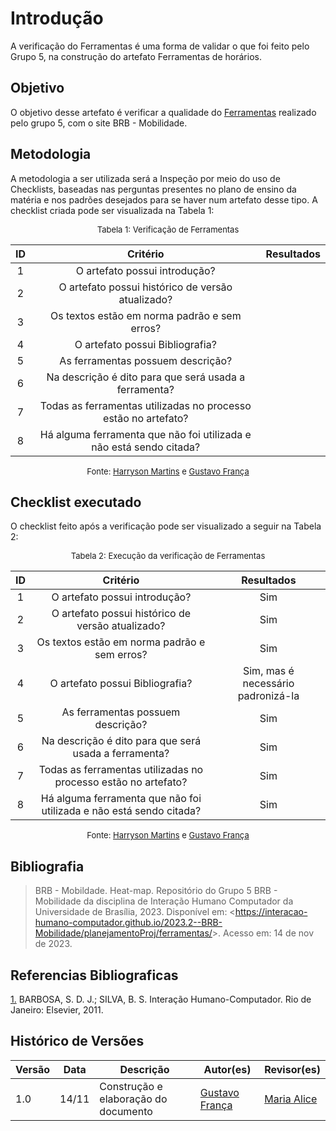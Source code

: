 # Introdução 

A verificação do Ferramentas é uma forma de validar o que foi feito pelo Grupo 5, na construção do artefato Ferramentas de horários.

## Objetivo

O objetivo desse artefato é verificar a qualidade do [Ferramentas](https://interacao-humano-computador.github.io/2023.2--BRB-Mobilidade/planejamentoProj/ferramentas/t/) realizado pelo grupo 5, com o site BRB - Mobilidade.

## Metodologia

A metodologia a ser utilizada será a Inspeção por meio do uso de Checklists, baseadas nas perguntas presentes no plano de ensino da matéria e nos padrões desejados para se haver num artefato desse tipo. A checklist criada pode ser visualizada na Tabela 1:

<center>

<font size="2"><p style="text-align: center">Tabela 1: Verificação de Ferramentas</p></font>

|  ID   |                              Critério                               | Resultados |
| :---: | :-----------------------------------------------------------------: | :--------: |
|   1   |                    O artefato possui introdução?                    |            |
|   2   |          O artefato possui histórico de versão atualizado?          |            |
|   3   |            Os textos estão em norma padrão e sem erros?             |            |
|   4   |                   O artefato possui Bibliografia?                   |            |
|   5   |                  As ferramentas possuem descrição?                  |            |
|   6   |        Na descrição é dito para que será usada a ferramenta?        |            |
|   7   |   Todas as ferramentas utilizadas no processo estão no artefato?    |            |
|   8   | Há alguma ferramenta que não foi utilizada e não está sendo citada? |            |

<font size="2"><p style="text-align: center">Fonte: [Harryson Martins](https://github.com/harry-cmartin) e [Gustavo França](https://github.com/gustavofbs) </p></font>

</center>

## Checklist executado

O checklist feito após a verificação pode ser visualizado a seguir na Tabela 2:

<center>

<font size="2"><p style="text-align: center">Tabela 2: Execução da verificação de Ferramentas</p></font>

|  ID   |                              Critério                               |             Resultados             |
| :---: | :-----------------------------------------------------------------: | :--------------------------------: |
|   1   |                    O artefato possui introdução?                    |                Sim                 |
|   2   |          O artefato possui histórico de versão atualizado?          |                Sim                 |
|   3   |            Os textos estão em norma padrão e sem erros?             |                Sim                 |
|   4   |                   O artefato possui Bibliografia?                   | Sim, mas é necessário padronizá-la |
|   5   |                  As ferramentas possuem descrição?                  |                Sim                 |
|   6   |        Na descrição é dito para que será usada a ferramenta?        |                Sim                 |
|   7   |   Todas as ferramentas utilizadas no processo estão no artefato?    |                Sim                 |
|   8   | Há alguma ferramenta que não foi utilizada e não está sendo citada? |                Sim                 |

<font size="2"><p style="text-align: center">Fonte: [Harryson Martins](https://github.com/harry-cmartin) e [Gustavo França](https://github.com/gustavofbs) </p></font>

</center>

## Bibliografia 

> BRB - Mobildade. Heat-map. Repositório do Grupo 5 BRB - Mobilidade da disciplina de Interação Humano Computador da Universidade de Brasília, 2023. Disponível em: <<https://interacao-humano-computador.github.io/2023.2--BRB-Mobilidade/planejamentoProj/ferramentas/>>. Acesso em: 14 de nov de 2023.

## Referencias Bibliograficas

<a id="FRM3" href="#anchor_1">1.</a> BARBOSA, S. D. J.; SILVA, B. S. Interação Humano-Computador. Rio de Janeiro: Elsevier, 2011.

## Histórico de Versões



| Versão | Data  | Descrição                            | Autor(es)                                       | Revisor(es)                               |
| ------ | ----- | ------------------------------------ | ----------------------------------------------- | ----------------------------------------- |
| 1.0    | 14/11 | Construção e elaboração do documento | [Gustavo França](https://github.com/gustavofbs) | [Maria Alice](https://github.com/Maliz30) |